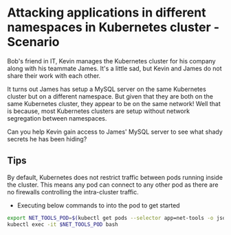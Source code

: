 # Attacking applications in different namespaces in Kubernetes cluster - Scenario

Bob's friend in IT, Kevin manages the Kubernetes cluster for his company along with his teammate James. It's a little sad, but Kevin and James do not share their work with each other.

It turns out James has setup a MySQL server on the same Kubernetes cluster but on a different namespace. But given that they are both on the same Kubernetes cluster, they appear to be on the same network! Well that is because, most Kubernetes clusters are setup without network segregation between namespaces.

Can you help Kevin gain access to James' MySQL server to see what shady secrets he has been hiding?

## Tips

By default, Kubernetes does not restrict traffic between pods running inside the cluster. This means any pod can connect to any other pod as there are no firewalls controlling the intra-cluster traffic.

* Executing below commands to into the pod to get started

```bash
export NET_TOOLS_POD=$(kubectl get pods --selector app=net-tools -o jsonpath="{.items[0].metadata.name}")
kubectl exec -it $NET_TOOLS_POD bash
```